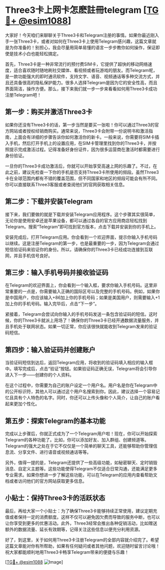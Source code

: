 # Three3卡上网卡怎麽註冊telegram [[TG💪+ @esim1088](https://t.me/s/esim1088)]

大家好！今天咱们来聊聊关于Three3卡和Telegram注册的事情。如果你最近刚入手一张Three3卡，或者对如何在Three3卡上使用Telegram感兴趣，这篇文章就是为你准备的！别担心，我会尽量用简单易懂的语言一步步教你如何操作，保证即使是技术小白也能轻松搞定。

首先，Three3卡是一种非常流行的预付费SIM卡，它提供了超快的移动网络速度，适合喜欢随时随地刷社交媒体、看视频或者玩游戏的朋友。而Telegram呢，是一款功能强大的即时通讯软件，支持文字、语音、视频通话等多种交流方式，并且还具备很高的隐私保护能力。很多人选择Telegram是因为它的安全性高，而且界面简洁，操作方便。那么，接下来我们就一步一步来看看如何用Three3卡成功注册Telegram吧！

## 第一步：购买并激活Three3卡

如果你还没有Three3卡的话，第一步当然是要买一张啦！你可以通过Three3的官方网站或者授权经销商购买。通常来说，Three3卡会附带一份说明书和激活指南，上面会有详细的步骤告诉你如何激活你的新卡。一般来说，你需要将SIM卡插入手机，然后打开手机上的设置应用，在SIM卡管理里找到你的Three3卡，并按照提示完成激活过程。记得准备好身份证件，因为很多运营商在激活时都需要进行身份验证。

一旦你的Three3卡成功激活后，你就可以开始享受高速上网的乐趣了。不过，在此之前，建议先检查一下你的手机是否支持Three3卡所使用的频段。虽然Three3卡在全球范围内都有不错的覆盖范围，但不同国家和地区的频段可能会有所不同。你可以直接联系Three3客服或者查阅他们的官网获取相关信息。

## 第二步：下载并安装Telegram

接下来，我们要做的就是下载并安装Telegram应用程序。这个步骤其实很简单，无论你是使用安卓还是苹果设备，都可以通过各自的官方应用商店轻松找到Telegram。搜索“Telegram”即可找到官方版本，点击下载并安装到你的手机上。

安装完成后，打开Telegram应用。你会看到一个欢迎界面，提示你输入手机号码以继续。这是注册Telegram的第一步，也是最重要的一步，因为Telegram会通过短信验证码来验证你的身份。所以，请确保你的Three3卡已经成功连接到互联网，并且手机信号良好。

## 第三步：输入手机号码并接收验证码

在Telegram的欢迎界面上，你会看到一个输入框，要求你输入手机号码。这里非常重要的一点是，你需要输入正确的国际区号以及完整的手机号码。例如，如果你是中国用户，你应该输入+86加上你的手机号码；如果是美国用户，则需要输入+1加上你的手机号码。输入完毕后，点击“下一步”。

紧接着，Telegram会尝试向你输入的手机号码发送一条包含验证码的短信。这时候，你的Three3卡就派上用场了！确保你的Three3卡已经开通数据流量服务，并且手机处于联网状态。如果一切正常，你应该很快就能收到Telegram发来的验证码短信。

## 第四步：输入验证码并创建账户

当验证码短信到达后，返回Telegram应用，将收到的验证码填入相应的输入框中。填写完成后，点击“验证”按钮。如果验证码正确无误，Telegram将会引导你进入下一步——创建你的个人资料。

在这个过程中，你需要为自己的账户设定一个用户名。用户名是你在Telegram中的公开标识符，其他人可以通过这个用户名搜索到你。因此，建议选择一个容易记忆且具有个人特色的名字。同时，你还可以上传头像和个人简介，让自己的账户看起来更加个性化。

## 第五步：探索Telegram的基本功能

完成以上步骤后，你就正式成为了一个Telegram用户啦！现在，你可以开始探索Telegram的各种功能了。比如，你可以添加好友、加入群组、创建频道等。Telegram的强大之处在于它不仅仅是一个简单的聊天工具，还能够帮助你管理信息流、分享文件、进行语音或视频通话等等。

另外，值得一提的是，Telegram还提供了一些高级功能，如秘密聊天、定时销毁消息、自定义主题等。这些功能使得Telegram不仅适合日常沟通，还能满足更多专业需求。如果你想进一步了解这些功能，可以在Telegram的应用内查看帮助文档或者访问他们的官方网站获取更多信息。

## 小贴士：保持Three3卡的活跃状态

最后，再给大家一个小贴士：为了确保Three3卡能够持续正常使用，建议定期充值或者保持一定的消费额度。这样不仅可以避免因欠费而导致的服务中断，也可以让你享受到更多的优惠活动。此外，Three3经常会推出各种促销活动，比如赠送额外的数据流量、延长有效期等，记得关注这些信息以便充分利用资源。

好了，到这里，关于如何用Three3卡注册Telegram的全部内容就介绍完了。希望这篇文章能对你有所帮助，如果有任何疑问或者其他问题，欢迎随时留言讨论哦！祝大家都能顺利地用Three3卡畅享Telegram带来的便捷与乐趣！

[[TG💪+ @esim1088](https://t.me/s/esim1088) ![Image](https://i.postimg.cc/4NQfJmqS/Snipaste-2025-05-13-00-14-12.png)]